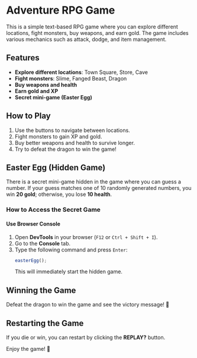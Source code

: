 # Adventure RPG Game

This is a simple text-based RPG game where you can explore different locations, fight monsters, buy weapons, and earn gold. The game includes various mechanics such as attack, dodge, and item management.

## Features
- **Explore different locations**: Town Square, Store, Cave
- **Fight monsters**: Slime, Fanged Beast, Dragon
- **Buy weapons and health**
- **Earn gold and XP**
- **Secret mini-game (Easter Egg)**

## How to Play
1. Use the buttons to navigate between locations.
2. Fight monsters to gain XP and gold.
3. Buy better weapons and health to survive longer.
4. Try to defeat the dragon to win the game!

## Easter Egg (Hidden Game)
There is a secret mini-game hidden in the game where you can guess a number. If your guess matches one of 10 randomly generated numbers, you win **20 gold**; otherwise, you lose **10 health**.

### How to Access the Secret Game
#### Use Browser Console
1. Open **DevTools** in your browser (`F12` or `Ctrl + Shift + I`).
2. Go to the **Console** tab.
3. Type the following command and press `Enter`:
   ```javascript
   easterEgg();
   ```
   This will immediately start the hidden game.

## Winning the Game
Defeat the dragon to win the game and see the victory message! 🎉

## Restarting the Game
If you die or win, you can restart by clicking the **REPLAY?** button.

Enjoy the game! 🚀


